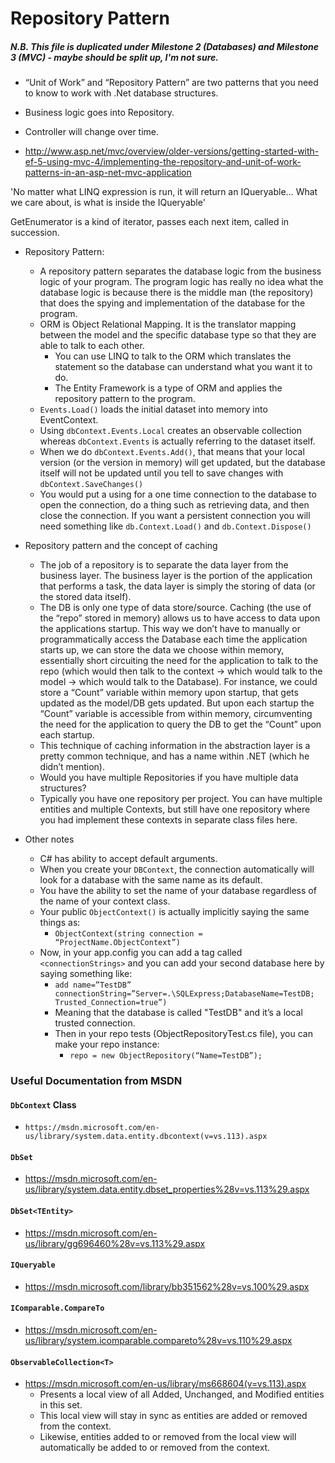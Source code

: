 # Repository Pattern  

##### N.B. This file is duplicated under Milestone 2 (Databases) and Milestone 3 (MVC) - maybe should be split up, I'm not sure.

* “Unit of Work” and “Repository Pattern” are two patterns that you need to know to work with .Net database structures.

* Business logic goes into Repository.
* Controller will change over time.

* http://www.asp.net/mvc/overview/older-versions/getting-started-with-ef-5-using-mvc-4/implementing-the-repository-and-unit-of-work-patterns-in-an-asp-net-mvc-application

'No matter what LINQ expression is run, it will return an IQueryable... What we care about, is what is inside the IQueryable'

GetEnumerator is a kind of iterator, passes each next item, called in succession.

* Repository Pattern:
   * A repository pattern separates the database logic from the business logic of your program. The program logic has really no idea what the database logic is because there is the middle man (the repository) that does the spying and implementation of the database for the program.
   * ORM is Object Relational Mapping. It is the translator mapping between the model and the specific database type so that they are able to talk to each other.
     * You can use LINQ to talk to the ORM which translates the statement so the database can understand what you want it to do.
     * The Entity Framework is a type of ORM and applies the repository pattern to the program.
   * `Events.Load()` loads the initial dataset into memory into EventContext.
   * Using `dbContext.Events.Local` creates an observable collection whereas `dbContext.Events` is actually referring to the dataset itself.
   * When we do `dbContext.Events.Add()`, that means that your local version (or the version in memory) will get updated, but the database itself will not be updated until you tell to save changes with `dbContext.SaveChanges()`
   * You would put a using for a one time connection to the database to open the connection, do a thing such as retrieving data, and then close the connection. If you want a persistent connection you will need something like `db.Context.Load()` and `db.Context.Dispose()`


* Repository pattern and the concept of caching   
  *  The job of a repository is to separate the data layer from the business layer.  The business layer is the portion of the application that performs a task, the data layer is simply the storing of data (or the stored data itself).
  *  The DB is only one type of data store/source.  Caching (the use of the “repo” stored in memory) allows us to have access to data upon the applications startup.  This way we don’t have to manually or programmatically access the Database each time the application starts up, we can store the data we choose within memory, essentially short circuiting the need for the application to talk to the repo (which would then talk to the context → which would talk to the model → which would talk to the Database).  For instance, we could store a “Count” variable within memory upon startup, that gets updated as the model/DB gets updated.  But upon each startup the “Count” variable is accessible from within memory, circumventing the need for the application to query the DB to get the “Count” upon each startup.
  *  This technique of caching information in the abstraction layer is a pretty common technique, and has a name within .NET (which he didn’t mention).
  * Would you have multiple Repositories if you have multiple data structures?
   * Typically you have one repository per project. You can have multiple entities and multiple Contexts, but still have one repository where you had implement these contexts in separate class files here.

* Other notes
   * C# has ability to accept default arguments.
   * When you create your `DBContext`, the connection automatically will look for a database with the same name as its default.
   * You have the ability to set the name of your database regardless of the name of your context class.
   * Your public `ObjectContext()` is actually implicitly saying the same things as:
     * `ObjectContext(string connection = “ProjectName.ObjectContext”)`
   * Now, in your app.config you can add a tag called `<connectionStrings>`
   and you can add your second database here by saying something like:
       * `add name=”TestDB” connectionString=”Server=.\SQLExpress;DatabaseName=TestDB; Trusted_Connection=true”)`
     * Meaning that the database is called "TestDB" and it’s a local trusted connection.
     * Then in your repo tests (ObjectRepositoryTest.cs file),  you can make your repo instance:
       * `repo = new ObjectRepository(“Name=TestDB”);`




### Useful Documentation from MSDN

#### `DbContext` Class
* `https://msdn.microsoft.com/en-us/library/system.data.entity.dbcontext(v=vs.113).aspx`

#### `DbSet`
* https://msdn.microsoft.com/en-us/library/system.data.entity.dbset_properties%28v=vs.113%29.aspx

#### `DbSet<TEntity>`
* https://msdn.microsoft.com/en-us/library/gg696460%28v=vs.113%29.aspx

#### `IQueryable`
* https://msdn.microsoft.com/library/bb351562%28v=vs.100%29.aspx

#### `IComparable.CompareTo`
* https://msdn.microsoft.com/en-us/library/system.icomparable.compareto%28v=vs.110%29.aspx

#### `ObservableCollection<T>`
* https://msdn.microsoft.com/en-us/library/ms668604(v=vs.113).aspx
   * Presents a local view of all Added, Unchanged, and Modified entities in this set.
   * This local view will stay in sync as entities are added or removed from the context.
   * Likewise, entities added to or removed from the local view will automatically be added to or removed from the context.
